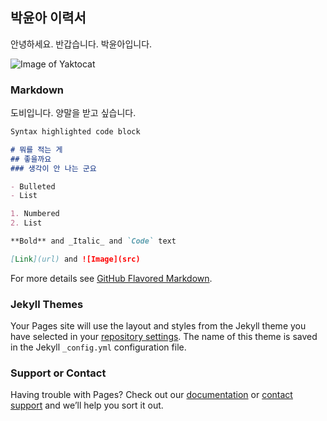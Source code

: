 ## 박윤아 이력서

안녕하세요. 반갑습니다.
박윤아입니다.

![Image of Yaktocat](https://mblogthumb-phinf.pstatic.net/MjAxOTA3MDJfMjAg/MDAxNTYyMDMyNDU3MjYy.cPtTMpCaonsPlOXPHubzE_j71yVeF7L95OoxXs31lYkg.ZQg5emgUhXDPa7cdrMZh4KktyHk-QXub5LSm-5f13tMg.JPEG.yeorang92/DOBBY_by%ED%99%8D%EC%97%AC%EB%9E%91.jpg?type=w800.png)

### Markdown

도비입니다.
양말을 받고 싶습니다.

```markdown
Syntax highlighted code block

# 뭐를 적는 게
## 좋을까요
### 생각이 안 나는 군요

- Bulleted
- List

1. Numbered
2. List

**Bold** and _Italic_ and `Code` text

[Link](url) and ![Image](src)
```

For more details see [GitHub Flavored Markdown](https://guides.github.com/features/mastering-markdown/).

### Jekyll Themes

Your Pages site will use the layout and styles from the Jekyll theme you have selected in your [repository settings](https://github.com/marblingmintchoco/marblingmintchoco.github.io/settings/pages). The name of this theme is saved in the Jekyll `_config.yml` configuration file.

### Support or Contact

Having trouble with Pages? Check out our [documentation](https://docs.github.com/categories/github-pages-basics/) or [contact support](https://support.github.com/contact) and we’ll help you sort it out.
